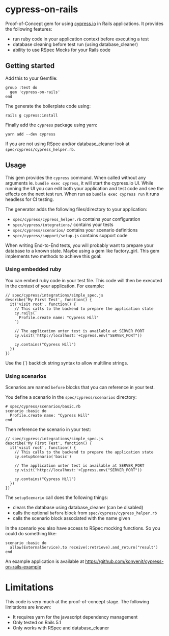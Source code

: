 # cypress-on-rails

Proof-of-Concept gem for using [cypress.io](http://github.com/cypress-io/) in Rails applications. It provides the following features:
* run ruby code in your application context before executing a test
* database cleaning before test run (using database_cleaner)
* ability to use RSpec Mocks for your Rails code

## Getting started

Add this to your Gemfile:
```
group :test do
  gem 'cypress-on-rails'
end
```

The generate the boilerplate code using:
```
rails g cypress:install
```

Finally add the `cypress` package using yarn:
```
yarn add --dev cypress
```

If you are not using RSpec and/or database_cleaner look at `spec/cypress/cypress_helper.rb`.

## Usage

This gem provides the `cypress` command. When called without any arguments ie. `bundle exec cypress`, it will start the cypress.io UI. While running the UI you can edit both your application and test code and see the effects on the next test run. When run as `bundle exec cypress run` it runs headless for CI testing.

The generator adds the following files/directory to your application:
* `spec/cypress/cypress_helper.rb` contains your configuration
* `spec/cypress/integrations/` contains your tests
* `spec/cypress/scenarios/` contains your scenario definitions
* `spec/cypress/support/setup.js` contains support code

When writing End-to-End tests, you will probably want to prepare your database to a known state. Maybe using a gem like factory_girl. This gem implements two methods to achieve this goal:

### Using embedded ruby
You can embed ruby code in your test file. This code will then be executed in the context of your application. For example:

```
// spec/cypress/integrations/simple_spec.js
describe('My First Test', function() {
  it('visit root', function() {
    // This calls to the backend to prepare the application state
    cy.rails(`
      Profile.create name: "Cypress Hill"
    `)

    // The application unter test is available at SERVER_PORT
    cy.visit('http://localhost:'+Cypress.env("SERVER_PORT"))

    cy.contains("Cypress Hill")
  })
})
```

Use the (`) backtick string syntax to allow multiline strings.

### Using scenarios

Scenarios are named `before` blocks that you can reference in your test.

You define a scenario in the `spec/cypress/scenarios` directory:
```
# spec/cypress/scenarios/basic.rb
scenario :basic do
  Profile.create name: "Cypress Hill"
end
```

Then reference the scenario in your test:
```
// spec/cypress/integrations/simple_spec.js
describe('My First Test', function() {
  it('visit root', function() {
    // This calls to the backend to prepare the application state
    cy.setupScenario('basic')

    // The application unter test is available at SERVER_PORT
    cy.visit('http://localhost:'+Cypress.env("SERVER_PORT"))

    cy.contains("Cypress Hill")
  })
})
```

The `setupScenario` call does the following things:
* clears the database using database_cleaner (can be disabled)
* calls the optional `before` block from `spec/cypress/cypress_helper.rb`
* calls the scenario block associated with the name given

In the scenario you also have access to RSpec mocking functions. So you could do something like:
```
scenario :basic do
  allow(ExternalService).to receive(:retrieve).and_return("result")
end
```

An example application is available at https://github.com/konvenit/cypress-on-rails-example

# Limitations
This code is very much at the proof-of-concept stage. The following limitations are known:
* It requires yarn for the javascript dependency management
* Only tested on Rails 5.1
* Only works with RSpec and database_cleaner
